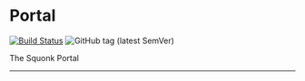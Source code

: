 # Portal

[![Build Status](https://travis-ci.com/InformaticsMatters/portal.svg?branch=master)](https://travis-ci.com/InformaticsMatters/portal)
![GitHub tag (latest SemVer)](https://img.shields.io/github/tag/informaticsmatters/portal)

The Squonk Portal

---
